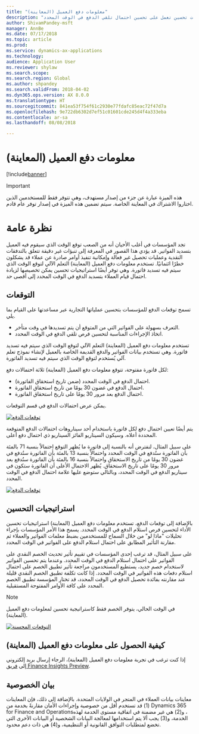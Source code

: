 ```yaml
---
title: "معلومات دفع العميل (المعاينة)"
description: "يصف هذا الموضوع كيف يمكن لمعلومات دفع العميل المساعدة في توقع الوقت الذي سيتم فيه دفع فاتورة ما ومساعدة المؤسسات على إنشاء استراتيجيات تحسين تعمل على تحسين احتمال تلقي الدفع في الوقت المحدد."
author: ShivamPandey-msft
manager: AnnBe
ms.date: 07/17/2018
ms.topic: article
ms.prod: 
ms.service: dynamics-ax-applications
ms.technology: 
audience: Application User
ms.reviewer: shylaw
ms.search.scope: 
ms.search.region: Global
ms.author: shpandey
ms.search.validFrom: 2018-04-02
ms.dyn365.ops.version: AX 8.0.0
ms.translationtype: HT
ms.sourcegitcommit: 841ea53f754f61c2930e77fdafc85eac72f47d7a
ms.openlocfilehash: 9e722db6302d7ef51c01601cde245d4f4a333eba
ms.contentlocale: ar-sa
ms.lasthandoff: 08/08/2018

---
```


# <a name="customer-payment-insights-preview"></a>معلومات دفع العميل (المعاينة)

[!include[banner](../includes/banner.md)]

> [!IMPORTANT]
> هذه الميزة عبارة عن جزء من إصدار مستهدف، وهي تتوفر فقط للمستخدمين الذين اختاروا الاشتراك في المعاينة الخاصة‬. سيتم تضمين هذه الميزة في إصدار توفر عام قادم.

# <a name="overview"></a>نظرة عامة

تجد المؤسسات في أغلب الأحيان أنه من الصعب توقع الوقت الذي سيقوم فيه العميل بتسديد الفواتير. قد يؤدي هذا القصور في المعرفة إلى تنبؤات غير دقيقة تتعلق بالتدفقات النقدية وعمليات تحصيل غير فعالة وإمكانية تنفيذ أوامر صادرة عن عملاء قد يشكلون خطرًا ائتمانيًا. تستخدم معلومات دفع العميل (المعاينة) التعلم الآلي‬ لتوقع الوقت الذي سيتم فيه تسديد فاتورة. وهي توفر أيضًا استراتيجيات تحسين يمكن تخصيصها لزيادة احتمال قيام العملاء بتسديد الدفع في الوقت المحدد إلى أقصى حد.

## <a name="predictions"></a>التوقعات

تسمح توقعات الدفع للمؤسسات بتحسين عملياتها التجارية عبر مساعدتها على القيام بما يلي.

-   التعرف بسهولة على الفواتير التي من المتوقع أن يتم تسديدها في وقت متأخر.
-   اتخاذ الإجراءات المناسبة لتحسين فرص تلقي الدفع في الوقت المحدد.

تستخدم معلومات دفع العميل (المعاينة) التعلم الآلي‬ لتوقع الوقت الذي سيتم فيه تسديد فاتورة. وهي تستخدم بيانات الفواتير والدفع القديمة الخاصة بالعميل لإنشاء نموذج تعلم آلي يُستخدم لتوقع الوقت الذي سيتم فيه تسديد الفاتورة.

لكل فاتورة مفتوحة، تتوقع معلومات دفع العميل (المعاينة) ثلاثة احتمالات دفع:

-  احتمال الدفع في الوقت المحدد (ضمن تاريخ استحقاق الفاتورة).
-  احتمال الدفع في غضون 30 يومًا من تاريخ استحقاق الفاتورة.
-  احتمال الدفع بعد مرور 30 يومًا على تاريخ استحقاق الفاتورة.

يمكن عرض احتمالات الدفع في قسم التوقعات.

[![توقعات الدفع](./media/Predictions-sm2.png)](./media/Predictions-sm2.png)

يتم أيضًا تعيين احتمال دفع لكل فاتورة باستخدام أحد سيناروهات احتمالات الدفع المتوقعة المحددة أعلاه. وسيكون السيناريو الفائز السيناريو ذي احتمال دفع أعلى.


على سبيل المثال، لنفترض أنه بالنسبة إلى فاتورة ما يُظهر التوقع احتمالاً بنسبة 71 بالمئة بأن الفاتورة ستُدفع في الوقت المحدد واحتمالاً بنسبة 13 بالمئة بأن الفاتورة ستُدفع في غضون 30 يومًا من تاريخ الاستحقاق واحتمالاً بنسبة 16 بالمئة بأن الفاتورة ستُدفع بعد مرور 30 يومًا على تاريخ الاستحقاق. يُظهر الاحتمال الأعلى أن الفاتورة ستكون في سيناريو الدفع في الوقت المحدد، وبالتالي ستوضع عليها علامة احتمال الدفع في الوقت المحدد.

[![توقعات الدفع](./media/payment-predict.png)](./media/payment-predict.png)

## <a name="optimization-strategies"></a>استراتيجيات التحسين

بالإضافة إلى توقعات الدفع، تستخدم معلومات دفع العميل (المعاينة) استراتيجيات تحسين الأداء لتحسين فرص استلام الدفع في الوقت المحدد. يسمح هذا الأمر المؤسسات بإجراء تحليلات "ماذا لو" من خلال السماح للمستخدمين بضبط معلمات الفواتير والعملاء ثم مقارنة التأثير المطابق على احتمال استلام الدفع على الفواتير في الوقت المحدد.

على سبيل المثال، قد ترغب إحدى المؤسسات في تقييم تأثير تحديث الخصم النقدي على الفواتير على احتمال استلام الدفع في الوقت المحدد. وعندما يتم تحسين الفواتير لاستخدام خصم جديد، يستطيع المستخدمون مراجعة تأثير تطبيق الخصم على احتمال استلام دفعات هذه الفواتير في الوقت المحدد. إذا كانت تكلفة تطبيق الخصم النقدي قليلة عند مقارنته بفائدة تحصيل الدفع في الوقت المحدد، قد تختار المؤسسة تطبيق الخصم المحدد على كافة الأوامر المفتوحة المستقبلية.

> [!NOTE] 
> في الوقت الحالي، يتوفر الخصم فقط كاستراتيجية تحسين لمعلومات دفع العميل (المعاينة).

[![التوقعات المحسنة](./media/optimized-pay.png)](./media/optimized-pay.png)

## <a name="how-to-get-customer-payment-insights-preview"></a>كيفية الحصول على معلومات دفع العميل (المعاينة)

إذا كنت ترغب في تجربة معلومات دفع العميل (المعاينة)، الرجاء إرسال بريد إلكتروني إلى [فريق Finance Insights Preview](mailto:fiap@microsoft.com). 

## <a name="privacy-statement"></a>بيان الخصوصية

معاينات بيانات العملاء في المتجر في الولايات المتحدة. بالإضافة إلى ذلك، فإن المعاينات (1) قد تستخدم أقل من خصوصية وإجراءات الأمان مقارنةً بخدمة من Dynamics 365 for Finance and Operations‏، و(2) هي غير مضمنة في اتفاقية مستوى الخدمة لهذه الخدمة، و(3) يجب ألا يتم استخدامها لمعالجة البيانات الشخصية أو البيانات الأخرى التي تخضع لمتطلبات التوافق القانونية أو التنظيمية، و(4) هي ذات دعم محدود.

